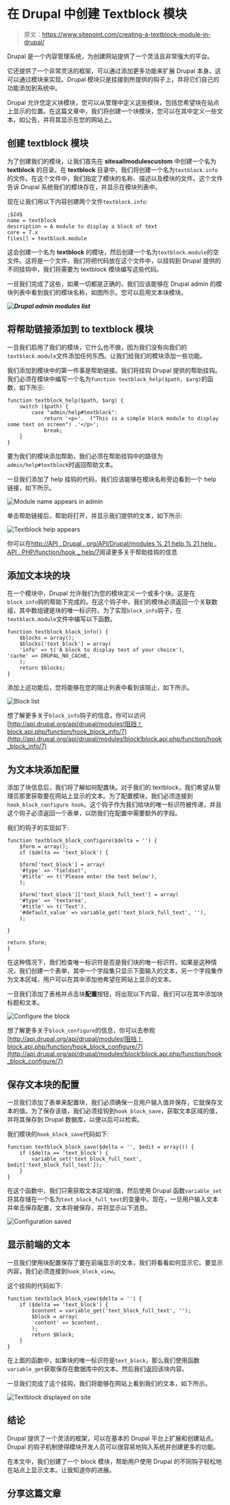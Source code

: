 # 在 Drupal 中创建 Textblock 模块

> 原文：<https://www.sitepoint.com/creating-a-textblock-module-in-drupal/>

Drupal 是一个内容管理系统，为创建网站提供了一个灵活且非常强大的平台。

它还提供了一个非常灵活的框架，可以通过添加更多功能来扩展 Drupal 本身。这可以通过模块来实现。Drupal 模块只是挂接到所提供的钩子上，并将它们自己的功能添加到系统中。

Drupal 允许您定义块模块，您可以从管理中定义这些模块，包括您希望块在站点上显示的位置。在这篇文章中，我们将创建一个块模块，您可以在其中定义一些文本，如公告，并将其显示在您的网站上。

## 创建 textblock 模块

为了创建我们的模块，让我们首先在 **sitesallmodulescustom** 中创建一个名为 **textblock** 的目录。在 **textblock** 目录中，我们将创建一个名为`textblock.info`的文件。在这个文件中，我们指定了模块的名称、描述以及模块的文件。这个文件告诉 Drupal 系统我们的模块存在，并显示在模块列表中。

现在让我们用以下内容创建两个文件`textblock.info`:

```
;$Id$
name = textblock
description = A module to display a block of text
core = 7.x
files[] = textblock.module
```

这会创建一个名为 **textblock** 的模块，然后创建一个名为`textblock.module`的空文件。这将是一个文件，我们将把代码放在这个文件中，以挂钩到 Drupal 提供的不同挂钩中，我们将需要为 textblock 模块编写这些代码。

一旦我们完成了这些，如果一切都是正确的，我们应该能够在 Drupal admin 的模块列表中看到我们的模块名称，如图所示。您可以启用文本块模块。

***![Drupal admin modules list](img/3f17c30c8ea38368b0cd38ee78cf22b7.png "Drupal admin modules list")***

## 将帮助链接添加到 to textblock 模块

一旦我们启用了我们的模块，它什么也不做，因为我们没有向我们的`textblock.module`文件添加任何东西。让我们给我们的模块添加一些功能。

我们添加到模块中的第一件事是帮助链接。我们将挂钩 Drupal 提供的帮助挂钩。我们必须在模块中编写一个名为`function textblock_help($path, $arg)`的函数，如下所示:

```
function textblock_help($path, $arg) {
    switch ($path) {
        case "admin/help#textblock":
            return '<p>'.  ("This is a simple block module to display some text on screen") .'</p>';
            break;
    }
}
```

要为我们的模块添加帮助，我们必须在帮助挂钩中的路径为`admin/help#textblock`时返回帮助文本。

一旦我们添加了 help 挂钩的代码，我们应该能够在模块名称旁边看到一个 help 链接，如下所示。

![Module name appears in admin](img/8d0562116f717bc0d164c80a61bacf7a.png "Module name appears in admin")

单击帮助链接后，帮助将打开，并显示我们提供的文本，如下所示:

![Textblock help appears](img/bc8d1c553ce8f96afe3cb8f9945f745f.png "Textblock help appears")

你可以在[http://API . Drupal . org/API/Drupal/modules % 21 help % 21 help . API . PHP/function/hook _ help/7](http://api.drupal.org/api/drupal/modules%21help%21help.api.php/function/hook_help/7)阅读更多关于帮助挂钩的信息

## 添加文本块的块

在一个模块中，Drupal 允许我们为您的模块定义一个或多个块。这是在`block_info`钩的帮助下完成的。在这个钩子中，我们的模块必须返回一个关联数组，其中数组键是块的唯一标识符。为了实现`block_info`钩子，在`textblock.module`文件中编写以下函数。

```
function textblock_block_info() {
    $blocks = array();
    $blocks['text_block'] = array(
    'info' => t('A block to display text of your choice'),
'cache' => DRUPAL_NO_CACHE,
    );
    return $blocks;
}
```

添加上述功能后，您将能够在您的阻止列表中看到该阻止，如下所示。

![Block list](img/2a684d3d6eaff536db80f4205c20b001.png "Block list")

想了解更多关于`block_info`钩子的信息，你可以访问[http://api.drupal.org/api/drupal/modules!阻挡！block.api.php/function/hook_block_info/7](http://api.drupal.org/api/drupal/modules!block!block.api.php/function/hook_block_info/7)

## 为文本块添加配置

添加了块信息后，我们将了解如何配置块。对于我们的 textblock，我们希望从管理员那里获取要在网站上显示的文本。为了配置模块，我们必须连接到`hook_block_configure hook`。这个钩子作为我们给块的唯一标识符被传递，并且这个钩子必须返回一个表单，以防我们在配置中需要额外的字段。

我们的钩子的实现如下:

```
function textblock_block_configure($delta = '') {
    $form = array();
    if ($delta == 'text_block') {

    $form['text_block'] = array(
    '#type' => 'fieldset',
    '#title' => t('Please enter the text below'),
    );

    $form['text_block']['text_block_full_text'] = array(
    '#type' => 'textarea',
    '#title' => t('Text'),
    '#default_value' => variable_get('text_block_full_text', ''),
    );

}

return $form;
}
```

在这种情况下，我们检查唯一标识符是否是我们块的唯一标识符。如果是这种情况，我们创建一个表单，其中一个字段集只显示下面输入的文本，另一个字段集作为文本区域，用户可以在其中添加他希望在网站上显示的文本。

一旦我们添加了表格并点击块**配置**按钮，将出现以下内容，我们可以在其中添加块标题和文本。

![Configure the block](img/69adaadf605b4266905d8be1918d371d.png "Configure the block")

想了解更多关于`block_configure`的信息，你可以去参观[http://api.drupal.org/api/drupal/modules!阻挡！block.api.php/function/hook_block_configure/7](http://api.drupal.org/api/drupal/modules!block!block.api.php/function/hook_block_configure/7)

## 保存文本块的配置

一旦我们添加了表单来配置块，我们必须确保一旦用户输入值并保存，它就保存文本的值。为了保存该值，我们必须挂钩到`hook_block_save`，获取文本区域的值，并将其保存到 Drupal 数据库，以便以后可以检索。

我们模块的`hook_block_save`代码如下:

```
function textblock_block_save($delta = '', $edit = array()) {
    if ($delta == 'text_block') {
        variable_set('text_block_full_text', $edit['text_block_full_text']);
    }
}
```

在这个函数中，我们只需获取文本区域的值，然后使用 Drupal 函数`variable_set`将其存储在一个名为`text_block_full_text`的变量中。现在，一旦用户输入文本并单击保存配置，文本将被保存，并将显示以下消息。

![Configuration saved](img/a533a16c1489c40b88945dd2bc094d96.png "Configuration saved")

## 显示前端的文本

一旦我们使用块配置保存了要在前端显示的文本，我们将看看如何显示它。要显示内容，我们必须连接到`hook_block_view`。

这个挂钩的代码如下:

```
function textblock_block_view($delta = '') {
    if ($delta == 'text_block') {
        $content = variable_get('text_block_full_text', '');
        $block = array(
        'content' => $content,
        );
        return $block;
    }
}
```

在上面的函数中，如果块的唯一标识符是`text_block`，那么我们使用函数`variable_get`获取保存在数据库中的文本。然后我们返回该块内容。

一旦我们完成了这个挂钩，我们将能够在网站上看到我们的文本，如下所示。

![Textblock displayed on site](img/97b645b1f54dfe990551a63ff598e192.png "Textblock displayed on site")

## 结论

Drupal 提供了一个灵活的框架，可以在基本的 Drupal 平台上扩展和创建站点。Drupal 的钩子机制使得模块开发人员可以很容易地钩入系统并创建更多的功能。

在本文中，我们创建了一个 block 模块，帮助用户使用 Drupal 的不同钩子轻松地在站点上显示文本。让我知道你的进展。

## 分享这篇文章